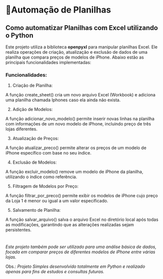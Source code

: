 # 📌Automação de Planilhas 


## Como automatizar Planilhas com Excel utilizando o Python


Este projeto utiliza a biblioteca **openpyxl** para manipular planilhas Excel. Ele realiza operações de criação, atualização e exclusão de dados de uma planilha que compara preços de modelos de iPhone. Abaixo estão as principais funcionalidades implementadas:

### Funcionalidades:

1. Criação de Planilha:

A função create_sheet() cria um novo arquivo Excel (Workbook) e adiciona uma planilha chamada Iphones caso ela ainda não exista.

2. Adição de Modelos:

A função adicionar_novo_modelo() permite inserir novas linhas na planilha com informações de um novo modelo de iPhone, incluindo preço de três lojas diferentes.

3. Atualização de Preços:

A função atualizar_preco() permite alterar os preços de um modelo de iPhone específico com base no seu índice.

4. Exclusão de Modelos:

A função excluir_modelo() remove um modelo de iPhone da planilha, utilizando o índice como referência.

5. Filtragem de Modelos por Preço:

A função filtrar_por_preco() permite exibir os modelos de iPhone cujo preço da Loja 1 é menor ou igual a um valor especificado.

5. Salvamento de Planilha:

A função salvar_arquivo() salva o arquivo Excel no diretório local após todas as modificações, garantindo que as alterações realizadas sejam persistentes.

#

*Este projeto também pode ser utilizado para uma análise básica de dados, focada em comparar preços de diferentes modelos de iPhone entre várias lojas.*

Obs.: _Projeto Simples desenvolvido totalmente em Python e realizado apenas para fins de estudos e consultas futuras._

